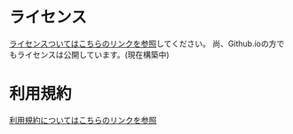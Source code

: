 # ライセンス
[ライセンスついてはこちらのリンクを参照](https://github.com/kouhei-math-project/kouhei-math-project.github.io/blob/main/LICENSE.md)してください。
尚、Github.ioの方でもライセンスは公開しています。(現在構築中)
# 利用規約
[利用規約についてはこちらのリンクを参照](https://github.com/kouhei-math-project/kouhei-math-project.github.io/blob/main/Terms_of_Use.md)
